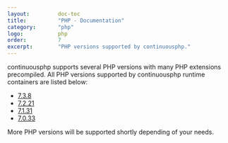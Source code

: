 ```yaml
---
layout:         doc-toc
title:          "PHP - Documentation"
category:       "php"
logo:           php
order:          7
excerpt:        "PHP versions supported by continuousphp."
---
```

continuousphp supports several PHP versions with many PHP extensions precompiled. All PHP versions supported by continuousphp runtime containers 
are listed below:

* [7.3.8](/php/7.3.8/) 
* [7.2.21](/php/7.2.21/)
* [7.1.31](/php/7.1.31/)
* [7.0.33](/php/7.0.33/)



More PHP versions will be supported shortly depending of your needs.

